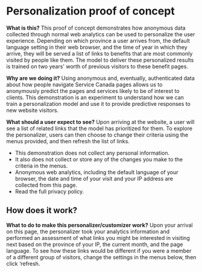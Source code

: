 # Personalization proof of concept

**What is this?** This proof of concept demonstrates how anonymous data collected through normal web analytics can be used to personalize the user experience. Depending on which province a user arrives from, the default language setting in their web browser, and the time of year in which they arrive, they will be served a list of links to benefits that are most commonly visited by people like them. The model to deliver these personalized results is trained on two years' worth of previous visitors to these benefit pages.

**Why are we doing it?** Using anonymous and, eventually, authenticated data about how people navigate Service Canada pages allows us to anonymously predict the pages and services likely to be of interest to clients. This demonstration is an experiment to understand how we can train a personalization model and use it to provide predictive responses to new website visitors.

**What should a user expect to see?** Upon arriving at the website, a user will see a list of related links that the model has prioritized for them. To explore the personalizer, users can then choose to change their criteria using the menus provided, and then refresh the list of links.

- This demonstration does not collect any personal information. 
- It also does not collect or store any of the changes you make to the criteria in the menus.
- Anonymous web analytics, including the default language of your browser, the date and time of your visit and your IP address are collected from this page.
- Read the full privacy policy.

## How does it work?

**What to do to make this personalizer/customizer work?** Upon your arrival on this page, the personalizer took your analytics information and performed an assessment of what links you might be interested in visiting next based on the province of your IP, the current month, and the page language. To see how these links would be different if you were a member of a different group of visitors, change the settings in the menus below, then click ‘refresh.